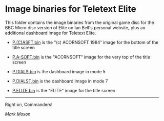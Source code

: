 # Image binaries for Teletext Elite

This folder contains the image binaries from the original game disc for the BBC Micro disc version of Elite on Ian Bell's personal website, plus an additional dashboard image for Teletext Elite.

* [P.(C)ASFT.bin](P.(C)ASFT.bin) is the "(c) ACORNSOFT 1984" image for the bottom of the title screen

* [P.A-SOFT.bin](P.A-SOFT.bin) is the "ACORNSOFT" image for the very top of the title screen

* [P.DIALS.bin](P.DIALS2P.bin) is the dashboard image in mode 5

* [P.DIALST.bin](P.DIALS2P.bin) is the dashboard image in mode 7

* [P.ELITE.bin](P.ELITE.bin) is the "ELITE" image for the title screen

---

Right on, Commanders!

_Mark Moxon_